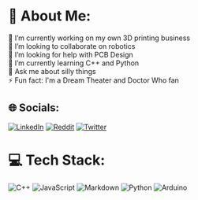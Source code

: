 # 💫 About Me:
🔭 I’m currently working on my own 3D printing business<br>👯 I’m looking to collaborate on robotics<br>🤝 I’m looking for help with PCB Design<br>🌱 I’m currently learning C++ and Python<br>💬 Ask me about silly things<br>⚡ Fun fact: I'm a Dream Theater and Doctor Who fan


## 🌐 Socials:
[![LinkedIn](https://img.shields.io/badge/LinkedIn-%230077B5.svg?logo=linkedin&logoColor=white)](https://linkedin.com/in/guilherme-velasquez) [![Reddit](https://img.shields.io/badge/Reddit-%23FF4500.svg?logo=Reddit&logoColor=white)](https://reddit.com/user/foxyisnotsalt) [![Twitter](https://img.shields.io/badge/Twitter-%231DA1F2.svg?logo=Twitter&logoColor=white)](https://twitter.com/trabucos_)

# 💻 Tech Stack:
![C++](https://img.shields.io/badge/c++-%2300599C.svg?style=flat&logo=c%2B%2B&logoColor=white) ![JavaScript](https://img.shields.io/badge/javascript-%23323330.svg?style=flat&logo=javascript&logoColor=%23F7DF1E) ![Markdown](https://img.shields.io/badge/markdown-%23000000.svg?style=flat&logo=markdown&logoColor=white) ![Python](https://img.shields.io/badge/python-3670A0?style=flat&logo=python&logoColor=ffdd54) ![Arduino](https://img.shields.io/badge/-Arduino-00979D?style=flat&logo=Arduino&logoColor=white)

